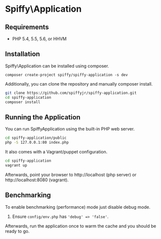 # Spiffy\Application

## Requirements
* PHP 5.4, 5.5, 5.6, or HHVM

## Installation
Spiffy\Application can be installed using composer.

`composer create-project spiffy/spiffy-application -s dev`

Additionally, you can clone the repository and manually composer install.

```sh
git clone https://github.com/spiffyjr/spiffy-application.git
cd spiffy-application
composer install
```

## Running the Application

You can run SpiffyApplication using the built-in PHP web server.

```sh
cd spiffy-application/public
php -S 127.0.0.1:80 index.php
```

It also comes with a Vagrant/puppet configuration.

```sh
cd spiffy-application
vagrant up
```

Afterwards, point your browser to http://localhost (php server) or http://localhost:8080 (vagrant).

## Benchmarking

To enable benchmarking (performance) mode just disable debug mode.

  1. Ensure `config/env.php` has `'debug' => 'false'`.
  
Afterwards, run the application once to warm the cache and you should be ready to go.